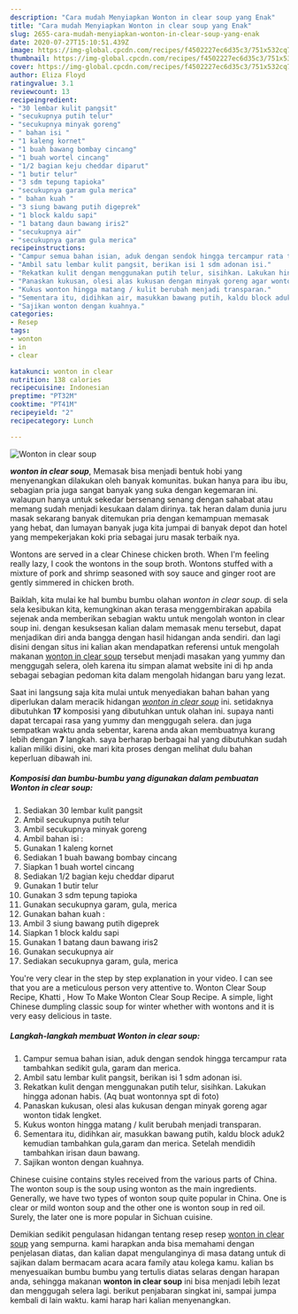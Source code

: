 ```yaml
---
description: "Cara mudah Menyiapkan Wonton in clear soup yang Enak"
title: "Cara mudah Menyiapkan Wonton in clear soup yang Enak"
slug: 2655-cara-mudah-menyiapkan-wonton-in-clear-soup-yang-enak
date: 2020-07-27T15:10:51.439Z
image: https://img-global.cpcdn.com/recipes/f4502227ec6d35c3/751x532cq70/wonton-in-clear-soup-foto-resep-utama.jpg
thumbnail: https://img-global.cpcdn.com/recipes/f4502227ec6d35c3/751x532cq70/wonton-in-clear-soup-foto-resep-utama.jpg
cover: https://img-global.cpcdn.com/recipes/f4502227ec6d35c3/751x532cq70/wonton-in-clear-soup-foto-resep-utama.jpg
author: Eliza Floyd
ratingvalue: 3.1
reviewcount: 13
recipeingredient:
- "30 lembar kulit pangsit"
- "secukupnya putih telur"
- "secukupnya minyak goreng"
- " bahan isi "
- "1 kaleng kornet"
- "1 buah bawang bombay cincang"
- "1 buah wortel cincang"
- "1/2 bagian keju cheddar diparut"
- "1 butir telur"
- "3 sdm tepung tapioka"
- "secukupnya garam gula merica"
- " bahan kuah "
- "3 siung bawang putih digeprek"
- "1 block kaldu sapi"
- "1 batang daun bawang iris2"
- "secukupnya air"
- "secukupnya garam gula merica"
recipeinstructions:
- "Campur semua bahan isian, aduk dengan sendok hingga tercampur rata tambahkan sedikit gula, garam dan merica."
- "Ambil satu lembar kulit pangsit, berikan isi 1 sdm adonan isi."
- "Rekatkan kulit dengan menggunakan putih telur, sisihkan. Lakukan hingga adonan habis. (Aq buat wontonnya spt di foto)"
- "Panaskan kukusan, olesi alas kukusan dengan minyak goreng agar wonton tidak lengket."
- "Kukus wonton hingga matang / kulit berubah menjadi transparan."
- "Sementara itu, didihkan air, masukkan bawang putih, kaldu block aduk2 kemudian tambahkan gula,garam dan merica. Setelah mendidih tambahkan irisan daun bawang."
- "Sajikan wonton dengan kuahnya."
categories:
- Resep
tags:
- wonton
- in
- clear

katakunci: wonton in clear 
nutrition: 138 calories
recipecuisine: Indonesian
preptime: "PT32M"
cooktime: "PT41M"
recipeyield: "2"
recipecategory: Lunch

---
```



![Wonton in clear soup](https://img-global.cpcdn.com/recipes/f4502227ec6d35c3/751x532cq70/wonton-in-clear-soup-foto-resep-utama.jpg)

<b><i>wonton in clear soup</i></b>, Memasak bisa menjadi bentuk hobi yang menyenangkan dilakukan oleh banyak komunitas. bukan hanya para ibu ibu, sebagian pria juga sangat banyak yang suka dengan kegemaran ini. walaupun hanya untuk sekedar bersenang senang dengan sahabat atau memang sudah menjadi kesukaan dalam dirinya. tak heran dalam dunia juru masak sekarang banyak ditemukan pria dengan kemampuan memasak yang hebat, dan lumayan banyak juga kita jumpai di banyak depot dan hotel yang mempekerjakan koki pria sebagai juru masak terbaik nya.

Wontons are served in a clear Chinese chicken broth. When I&#39;m feeling really lazy, I cook the wontons in the soup broth. Wontons stuffed with a mixture of pork and shrimp seasoned with soy sauce and ginger root are gently simmered in chicken broth.

Baiklah, kita mulai ke hal bumbu bumbu olahan <i>wonton in clear soup</i>. di sela sela kesibukan kita, kemungkinan akan terasa menggembirakan apabila sejenak anda memberikan sebagian waktu untuk mengolah wonton in clear soup ini. dengan kesuksesan kalian dalam memasak menu tersebut, dapat menjadikan diri anda bangga dengan hasil hidangan anda sendiri. dan lagi disini dengan situs ini kalian akan mendapatkan referensi untuk mengolah makanan <u>wonton in clear soup</u> tersebut menjadi masakan yang yummy dan menggugah selera, oleh karena itu simpan alamat website ini di hp anda sebagai sebagian pedoman kita dalam mengolah hidangan baru yang lezat.


Saat ini langsung saja kita mulai untuk menyediakan bahan bahan yang diperlukan dalam meracik hidangan <u><i>wonton in clear soup</i></u> ini. setidaknya dibutuhkan <b>17</b> komposisi yang dibutuhkan untuk olahan ini. supaya nanti dapat tercapai rasa yang yummy dan menggugah selera. dan juga sempatkan waktu anda sebentar, karena anda akan membuatnya kurang lebih dengan <b>7</b> langkah. saya berharap berbagai hal yang dibutuhkan sudah kalian miliki disini, oke mari kita proses dengan melihat dulu bahan keperluan dibawah ini.

<!--inarticleads1-->

##### Komposisi dan bumbu-bumbu yang digunakan dalam pembuatan Wonton in clear soup:

1. Sediakan 30 lembar kulit pangsit
1. Ambil secukupnya putih telur
1. Ambil secukupnya minyak goreng
1. Ambil  bahan isi :
1. Gunakan 1 kaleng kornet
1. Sediakan 1 buah bawang bombay cincang
1. Siapkan 1 buah wortel cincang
1. Sediakan 1/2 bagian keju cheddar diparut
1. Gunakan 1 butir telur
1. Gunakan 3 sdm tepung tapioka
1. Gunakan secukupnya garam, gula, merica
1. Gunakan  bahan kuah :
1. Ambil 3 siung bawang putih digeprek
1. Siapkan 1 block kaldu sapi
1. Gunakan 1 batang daun bawang iris2
1. Gunakan secukupnya air
1. Sediakan secukupnya garam, gula, merica


You&#39;re very clear in the step by step explanation in your video. I can see that you are a meticulous person very attentive to. Wonton Clear Soup Recipe, Khatti , How To Make Wonton Clear Soup Recipe. A simple, light Chinese dumpling classic soup for winter whether with wontons and it is very easy delicious in taste. 

<!--inarticleads2-->

##### Langkah-langkah membuat Wonton in clear soup:

1. Campur semua bahan isian, aduk dengan sendok hingga tercampur rata tambahkan sedikit gula, garam dan merica.
1. Ambil satu lembar kulit pangsit, berikan isi 1 sdm adonan isi.
1. Rekatkan kulit dengan menggunakan putih telur, sisihkan. Lakukan hingga adonan habis. (Aq buat wontonnya spt di foto)
1. Panaskan kukusan, olesi alas kukusan dengan minyak goreng agar wonton tidak lengket.
1. Kukus wonton hingga matang / kulit berubah menjadi transparan.
1. Sementara itu, didihkan air, masukkan bawang putih, kaldu block aduk2 kemudian tambahkan gula,garam dan merica. Setelah mendidih tambahkan irisan daun bawang.
1. Sajikan wonton dengan kuahnya.


Chinese cuisine contains styles received from the various parts of China. The wonton soup is the soup using wonton as the main ingredients. Generally, we have two types of wonton soup quite popular in China. One is clear or mild wonton soup and the other one is wonton soup in red oil. Surely, the later one is more popular in Sichuan cuisine. 

Demikian sedikit pengulasan hidangan tentang resep resep <u>wonton in clear soup</u> yang sempurna. kami harapkan anda bisa memahami dengan penjelasan diatas, dan kalian dapat mengulanginya di masa datang untuk di sajikan dalam bermacam acara acara family atau kolega kamu. kalian bs menyesuaikan bumbu bumbu yang tertulis diatas selaras dengan harapan anda, sehingga makanan <b>wonton in clear soup</b> ini bisa menjadi lebih lezat dan menggugah selera lagi. berikut penjabaran singkat ini, sampai jumpa kembali di lain waktu. kami harap hari kalian menyenangkan.
